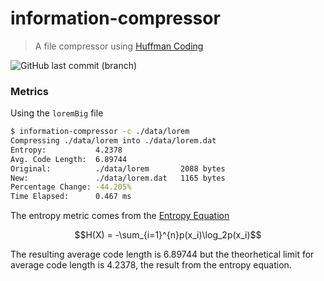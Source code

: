 # information-compressor
> A file compressor using [Huffman Coding](Huffman_coding)

![GitHub last commit (branch)](https://img.shields.io/github/last-commit/0xKilty/information-compressor/main)

### Metrics
Using the `loremBig` file
```bash
$ information-compressor -c ./data/lorem
Compressing ./data/lorem into ./data/lorem.dat
Entropy:           4.2378
Avg. Code Length:  6.89744
Original:          ./data/lorem       2088 bytes
New:               ./data/lorem.dat   1165 bytes
Percentage Change: -44.205%
Time Elapsed:      0.467 ms
```
The entropy metric comes from the [Entropy Equation](https://en.wikipedia.org/wiki/Entropy_(information_theory))
```math
H(X) = -\sum_{i=1}^{n}p(x_i)\log_2p(x_i)
```
The resulting average code length is 6.89744 but the theorhetical limit for average code length is 4.2378, the result from the entropy equation.
